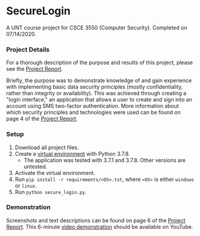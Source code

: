 # SecureLogin
A UNT course project for CSCE 3550 (Computer Security). Completed on 07/14/2020.

### Project Details
For a thorough description of the purpose and results of this project, please see the [Project Report](Project%20Report.pdf).  
  
Briefly, the purpose was to demonstrate knowledge of and gain experience with implementing basic data security principles (mostly confidentiality, rather than integrity or availability). This was achieved through creating a "login interface," an application that allows a user to create and sign into an account using SMS two-factor authentication. More information about which security principles and technologies were used can be found on page 4 of the [Project Report](Project%20Report.pdf).

### Setup
1. Download all project files.
2. Create a [virtual environment](https://docs.python.org/3.7/library/venv.html) with Python 3.7.8.
   - The application was tested with 3.7.1 and 3.7.8. Other versions are untested.
3. Activate the virtual environment.
4. Run `pip install -r requirements/<OS>.txt`, where `<OS>` is either `windows` or `linux`.
5. Run `python secure_login.py`.

### Demonstration
Screenshots and text descriptions can be found on page 6 of the [Project Report](Project%20Report.pdf). This 6-minute [video demonstration](https://youtu.be/lilM6lorRwQ) should be available on YouTube.
